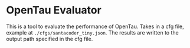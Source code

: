 # OpenTau Evaluator
This is a tool to evaluate the performance of OpenTau. 
Takes in a cfg file, example at `./cfgs/santacoder_tiny.json`.
The results are written to the output path specified in the cfg file.
